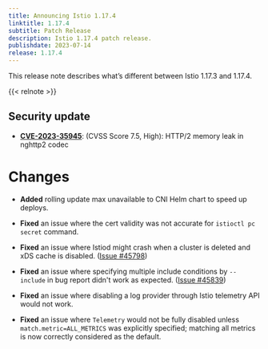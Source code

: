```yaml
---
title: Announcing Istio 1.17.4
linktitle: 1.17.4
subtitle: Patch Release
description: Istio 1.17.4 patch release.
publishdate: 2023-07-14
release: 1.17.4
---
```


This release note describes what’s different between Istio 1.17.3 and 1.17.4.

{{< relnote >}}

## Security update

- __[CVE-2023-35945](https://github.com/envoyproxy/envoy/security/advisories/GHSA-jfxv-29pc-x22r)__: (CVSS Score 7.5, High):
HTTP/2 memory leak in nghttp2 codec

# Changes

- **Added** rolling update max unavailable to CNI Helm chart to speed up deploys.

- **Fixed** an issue where the cert validity was not accurate for `istioctl pc secret` command.

- **Fixed** an issue where Istiod might crash when a cluster is deleted and xDS cache is disabled.
  ([Issue #45798](https://github.com/istio/istio/issues/45798))

- **Fixed** an issue where specifying multiple include conditions by `--include` in bug report
  didn't work as expected. ([Issue #45839](https://github.com/istio/istio/issues/45839))

- **Fixed** an issue where disabling a log provider through Istio telemetry API would not work.

- **Fixed** an issue where `Telemetry` would not be fully disabled unless `match.metric=ALL_METRICS` was 
  explicitly specified; matching all metrics is now correctly considered as the default.
